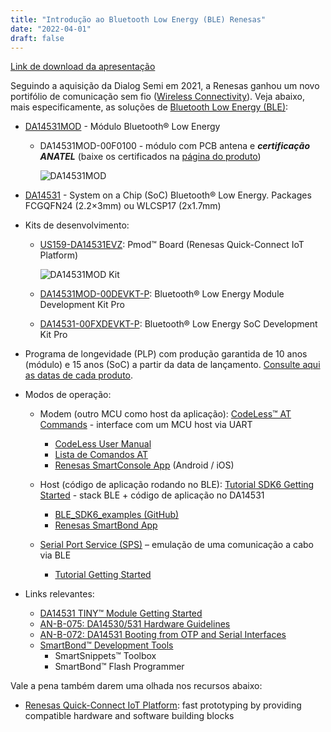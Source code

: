 ```yaml
---
title: "Introdução ao Bluetooth Low Energy (BLE) Renesas"
date: "2022-04-01"
draft: false
---
```


[Link de download da apresentação](../assets/material/DA14531_BLE_Introduction.pdf)

Seguindo a aquisição da Dialog Semi em 2021, a Renesas ganhou um novo portifólio de comunicação sem fio ([Wireless Connectivity](https://www.renesas.com/us/en/products/wireless-connectivity)). Veja abaixo, mais especificamente, as soluções de [Bluetooth Low Energy (BLE)](https://www.renesas.com/us/en/products/wireless-connectivity/bluetooth-low-energy):

- [DA14531MOD](https://www.renesas.com/us/en/products/wireless-connectivity/bluetooth-low-energy/da14531mod-smartbond-tiny-bluetooth-low-energy-module) - Módulo Bluetooth® Low Energy
  - DA14531MOD-00F0100 - módulo com PCB antena e **_certificação ANATEL_** (baixe os certificados na [página do produto](https://www.renesas.com/us/en/document/cer/smartbond-tiny-certification-brazil-canada?r=1601921))

    ![DA14531MOD](../assets/img/da14531mod.png "DA14531MOD")

- [DA14531](https://www.renesas.com/us/en/products/wireless-connectivity/bluetooth-low-energy/da14531-smartbond-ultra-low-power-bluetooth-51-system-chip) - System on a Chip (SoC) Bluetooth® Low Energy. Packages FCGQFN24 (2.2×3mm) ou WLCSP17 (2x1.7mm)
- Kits de desenvolvimento:
  - [US159-DA14531EVZ](https://www.renesas.com/us/en/products/wireless-connectivity/bluetooth-low-energy/us159-da14531evz-low-power-bluetooth-pmod-board-renesas-quick-connect-iot): Pmod™ Board (Renesas Quick-Connect IoT Platform)

    ![DA14531MOD Kit](../assets/img/da14531evz-pmod-board.png "DA14531MOD Kit")

  - [DA14531MOD-00DEVKT-P](https://www.renesas.com/us/en/products/wireless-connectivity/bluetooth-low-energy/da14531mod-00devkt-p-smartbond-tiny-da14531-bluetooth-low-energy-51-system-chip-module-development-kit-pro): Bluetooth® Low Energy Module Development Kit Pro
  - [DA14531-00FXDEVKT-P](https://www.renesas.com/us/en/products/wireless-connectivity/bluetooth-low-energy/da14531-00fxdevkt-p-smartbond-tiny-da14531-bluetooth-low-energy-51-system-chip-development-kit-pro): Bluetooth® Low Energy SoC Development Kit Pro
- Programa de longevidade (PLP) com produção garantida de 10 anos (módulo) e 15 anos (SoC) a partir da data de lançamento. [Consulte aqui as datas de cada produto](https://www.renesas.com/us/en/product-longevity-program-plp-former-dialog-products).

- Modos de operação:
  - Modem (outro MCU como host da aplicação): [CodeLess™ AT Commands](https://www.renesas.com/us/en/software-tool/smartbond-codeless-commands) - interface com um MCU host via UART
    - [CodeLess User Manual](https://lpccs-docs.renesas.com/UM-140-DA145x-CodeLess/index.html)
    - [Lista de Comandos AT](https://lpccs-docs.renesas.com/UM-140-DA145x-CodeLess/atcommands.html)
    - [Renesas SmartConsole App](https://www.renesas.com/us/en/software-tool/smartbond-codeless-commands?downloads-title-filter=smartconsole#downloads) (Android / iOS)

  - Host (código de aplicação rodando no BLE): [Tutorial SDK6 Getting Started](https://lpccs-docs.renesas.com/Tutorial_SDK6/index.html) - stack BLE + código de aplicação no DA14531
    - [BLE_SDK6_examples (GitHub)](https://github.com/dialog-semiconductor/BLE_SDK6_examples)
    - [Renesas SmartBond App](https://play.google.com/store/apps/details?id=com.renesas.smartbond)

  - [Serial Port Service (SPS)](https://www.renesas.com/us/en/software-tool/serial-port-service-sps) – emulação de uma comunicação a cabo via BLE
    - [Tutorial Getting Started](https://lpccs-docs.renesas.com/Tutorial_DA145xx_DSPS_Getting_Started/introduction.html)
- Links relevantes:
  - [DA14531 TINY™ Module Getting Started](https://lpccs-docs.renesas.com/UM-B-139-Getting-Started-with-DA14531-TINY-Module/index.html)
  - [AN-B-075: DA14530/531 Hardware Guidelines](https://www.renesas.com/us/en/document/apn/b-075-da14530531-hardware-guidelines?r=1564826)
  - [AN-B-072: DA14531 Booting from OTP and Serial Interfaces](https://www.renesas.com/us/en/document/apn/b-072-da14531-booting-otp-and-serial-interfaces?r=1564826)
  - [SmartBond™ Development Tools](https://www.renesas.com/us/en/software-tool/smartbond-development-tools)
    - SmartSnippets™ Toolbox
    - SmartBond™ Flash Programmer

Vale a pena também darem uma olhada nos recursos abaixo:
- [Renesas Quick-Connect IoT Platform](https://www.renesas.com/us/en/software-tool/quick-connect-iot-platform): fast prototyping by providing compatible hardware and software building blocks
